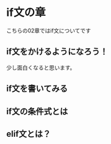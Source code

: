 # if文の章
こちらの02章ではif文についてです

## if文をかけるようになろう！
少し面白くなると思います。

## if文を書いてみる

## if文の条件式とは

## elif文とは？
